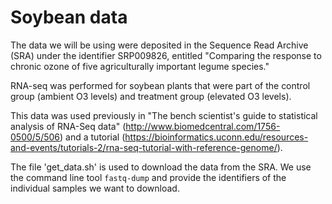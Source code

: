 # Soybean data

The data we will be using were deposited in the Sequence Read Archive (SRA) under the identifier SRP009826, entitled "Comparing the response to chronic ozone of five agriculturally important legume species."

RNA-seq was performed for soybean plants that were part of the control group (ambient O3 levels) and treatment group (elevated O3 levels).

This data was used previously in "The bench scientist's guide to statistical analysis
of RNA-Seq data" (http://www.biomedcentral.com/1756-0500/5/506) and a tutorial (https://bioinformatics.uconn.edu/resources-and-events/tutorials-2/rna-seq-tutorial-with-reference-genome/).

The file 'get_data.sh' is used to download the data from the SRA. We use the command line tool `fastq-dump` and provide the identifiers of the individual samples we want to download.

